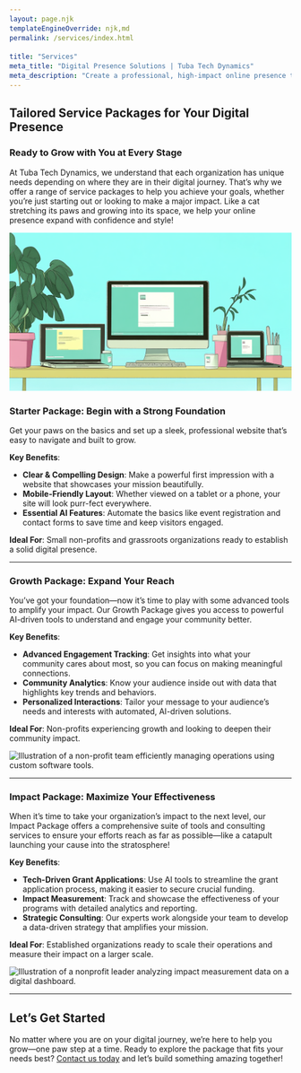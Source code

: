 ```yaml
---
layout: page.njk
templateEngineOverride: njk,md
permalink: /services/index.html

title: "Services"
meta_title: "Digital Presence Solutions | Tuba Tech Dynamics"
meta_description: "Create a professional, high-impact online presence that showcases your mission and grows with your organization. Explore Tuba Tech Dynamics' full suite of services."
---
```


## Tailored Service Packages for Your Digital Presence

### Ready to Grow with You at Every Stage

At Tuba Tech Dynamics, we understand that each organization has unique needs depending on where they are in their digital journey. That’s why we offer a range of service packages to help you achieve your goals, whether you’re just starting out or looking to make a major impact. Like a cat stretching its paws and growing into its space, we help your online presence expand with confidence and style!

![Illustration of a professional website on various devices, showcasing a sleek, minimal design.](/assets/images/professional-websites.png)

### **Starter Package: Begin with a Strong Foundation**

Get your paws on the basics and set up a sleek, professional website that’s easy to navigate and built to grow.

**Key Benefits**:
- **Clear & Compelling Design**: Make a powerful first impression with a website that showcases your mission beautifully.
- **Mobile-Friendly Layout**: Whether viewed on a tablet or a phone, your site will look purr-fect everywhere.
- **Essential AI Features**: Automate the basics like event registration and contact forms to save time and keep visitors engaged.

**Ideal For**: Small non-profits and grassroots organizations ready to establish a solid digital presence.

---

### **Growth Package: Expand Your Reach**

You’ve got your foundation—now it’s time to play with some advanced tools to amplify your impact. Our Growth Package gives you access to powerful AI-driven tools to understand and engage your community better.

**Key Benefits**:
- **Advanced Engagement Tracking**: Get insights into what your community cares about most, so you can focus on making meaningful connections.
- **Community Analytics**: Know your audience inside out with data that highlights key trends and behaviors.
- **Personalized Interactions**: Tailor your message to your audience’s needs and interests with automated, AI-driven solutions.

**Ideal For**: Non-profits experiencing growth and looking to deepen their community impact.

![Illustration of a non-profit team efficiently managing operations using custom software tools.](/assets/images/engagement-tracking.png)

---

### **Impact Package: Maximize Your Effectiveness**

When it’s time to take your organization’s impact to the next level, our Impact Package offers a comprehensive suite of tools and consulting services to ensure your efforts reach as far as possible—like a catapult launching your cause into the stratosphere!

**Key Benefits**:
- **Tech-Driven Grant Applications**: Use AI tools to streamline the grant application process, making it easier to secure crucial funding.
- **Impact Measurement**: Track and showcase the effectiveness of your programs with detailed analytics and reporting.
- **Strategic Consulting**: Our experts work alongside your team to develop a data-driven strategy that amplifies your mission.

**Ideal For**: Established organizations ready to scale their operations and measure their impact on a larger scale.

![Illustration of a nonprofit leader analyzing impact measurement data on a digital dashboard.](/assets/images/impact-measurement.png)

---

## Let’s Get Started

No matter where you are on your digital journey, we’re here to help you grow—one paw step at a time. Ready to explore the package that fits your needs best? [Contact us today](#contact) and let’s build something amazing together!
